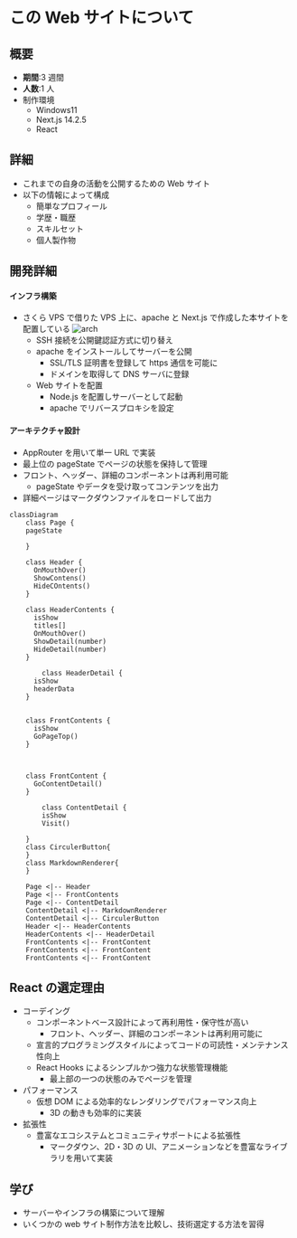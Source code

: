 # この Web サイトについて

## 概要

- **期間**:3 週間
- **人数**:1 人
- 制作環境
  - Windows11
  - Next.js 14.2.5
  - React

## 詳細

- これまでの自身の活動を公開するための Web サイト
- 以下の情報によって構成
  - 簡単なプロフィール
  - 学歴・職歴
  - スキルセット
  - 個人製作物

## 開発詳細

#### インフラ構築

- さくら VPS で借りた VPS 上に、apache と Next.js で作成した本サイトを配置している
  ![arch](/images/ar.png)
  - SSH 接続を公開鍵認証方式に切り替え
  - apache をインストールしてサーバーを公開
    - SSL/TLS 証明書を登録して https 通信を可能に
    - ドメインを取得して DNS サーバに登録
  - Web サイトを配置
    - Node.js を配置しサーバーとして起動
    - apache でリバースプロキシを設定

#### アーキテクチャ設計

- AppRouter を用いて単一 URL で実装
- 最上位の pageState でページの状態を保持して管理
- フロント、ヘッダー、詳細のコンポーネントは再利用可能
  - pageState やデータを受け取ってコンテンツを出力
- 詳細ページはマークダウンファイルをロードして出力

```mermaid
classDiagram
    class Page {
    pageState

    }

    class Header {
      OnMouthOver()
      ShowContens()
      HideCOntents()
    }

    class HeaderContents {
      isShow
      titles[]
      OnMouthOver()
      ShowDetail(number)
      HideDetail(number)
    }

        class HeaderDetail {
      isShow
      headerData
    }


    class FrontContents {
      isShow
      GoPageTop()
    }



    class FrontContent {
      GoContentDetail()
    }

        class ContentDetail {
        isShow
        Visit()

    }
    class CirculerButton{
    }
    class MarkdownRenderer{
    }

    Page <|-- Header
    Page <|-- FrontContents
    Page <|-- ContentDetail
    ContentDetail <|-- MarkdownRenderer
    ContentDetail <|-- CirculerButton
    Header <|-- HeaderContents
    HeaderContents <|-- HeaderDetail
    FrontContents <|-- FrontContent
    FrontContents <|-- FrontContent
    FrontContents <|-- FrontContent

```

## React の選定理由

- コーデイング
  - コンポーネントベース設計によって再利用性・保守性が高い
    - フロント、ヘッダー、詳細のコンポーネントは再利用可能に
  - 宣言的プログラミングスタイルによってコードの可読性・メンテナンス性向上
  - React Hooks によるシンプルかつ強力な状態管理機能
    - 最上部の一つの状態のみでページを管理
- パフォーマンス
  - 仮想 DOM による効率的なレンダリングでパフォーマンス向上
    - 3D の動きも効率的に実装
- 拡張性
  - 豊富なエコシステムとコミュニティサポートによる拡張性
    - マークダウン、2D・3D の UI、アニメーションなどを豊富なライブラリを用いて実装

## 学び

- サーバーやインフラの構築について理解
- いくつかの web サイト制作方法を比較し、技術選定する方法を習得
